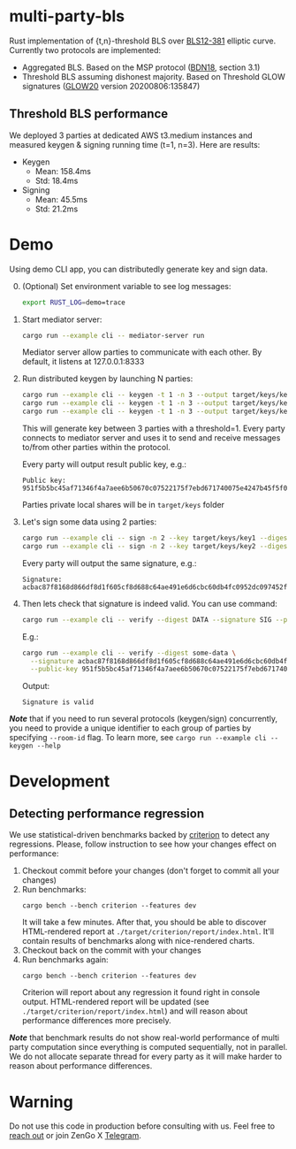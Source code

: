 # multi-party-bls

Rust implementation of {t,n}-threshold BLS over [BLS12-381](https://hackmd.io/@benjaminion/bls12-381) elliptic curve.
Currently two protocols are implemented: 
- Aggregated BLS. Based on the MSP protocol ([BDN18](https://eprint.iacr.org/2018/483.pdf), section 3.1) 
- Threshold BLS assuming dishonest majority. Based on Threshold GLOW signatures ([GLOW20](https://eprint.iacr.org/2020/096.pdf) version 20200806:135847)

## Threshold BLS performance
We deployed 3 parties at dedicated AWS t3.medium instances and measured keygen & signing running time (t=1, n=3). Here are results:
* Keygen
  * Mean: 158.4ms
  * Std: 18.4ms
* Signing
  * Mean: 45.5ms
  * Std: 21.2ms

# Demo
Using demo CLI app, you can distributedly generate key and sign data.

0. (Optional)
   Set environment variable to see log messages:
   ```bash
   export RUST_LOG=demo=trace
   ```

1. Start mediator server:
   ```bash
   cargo run --example cli -- mediator-server run
   ```
   Mediator server allow parties to communicate with each other. By default, it listens at 127.0.0.1:8333

2. Run distributed keygen by launching N parties:
   ```bash
   cargo run --example cli -- keygen -t 1 -n 3 --output target/keys/key1
   cargo run --example cli -- keygen -t 1 -n 3 --output target/keys/key2
   cargo run --example cli -- keygen -t 1 -n 3 --output target/keys/key3
   ```
   This will generate key between 3 parties with a threshold=1. Every party connects to mediator server
   and uses it to send and receive messages to/from other parties within the protocol.

   Every party will output result public key, e.g.:
   ```
   Public key: 951f5b5bc45af71346f4a7aee6b50670c07522175f7ebd671740075e4247b45f5f03206ae8274d77337eae797e0f69490cca3ee5da31eb5f8746dd942034550dff5c4695ee7160f32bfa8424d40e3690bdd7cf4d58e9ab5d03d00d50fc837278
   ```

   Parties private local shares will be in `target/keys` folder

3. Let's sign some data using 2 parties:
   ```bash
   cargo run --example cli -- sign -n 2 --key target/keys/key1 --digest some-data
   cargo run --example cli -- sign -n 2 --key target/keys/key2 --digest some-data
   ```

   Every party will output the same signature, e.g.:
   ```
   Signature: acbac87f8168d866df8d1f605cf8d688c64ae491e6d6cbc60db4fc0952dc097452f252cb2f746a948bac0e2311e6c14e
   ```

4. Then lets check that signature is indeed valid.
   You can use command:
   ```bash
   cargo run --example cli -- verify --digest DATA --signature SIG --public-key PK
   ```

   E.g.:
   ```bash
   cargo run --example cli -- verify --digest some-data \
     --signature acbac87f8168d866df8d1f605cf8d688c64ae491e6d6cbc60db4fc0952dc097452f252cb2f746a948bac0e2311e6c14e \
     --public-key 951f5b5bc45af71346f4a7aee6b50670c07522175f7ebd671740075e4247b45f5f03206ae8274d77337eae797e0f69490cca3ee5da31eb5f8746dd942034550dff5c4695ee7160f32bfa8424d40e3690bdd7cf4d58e9ab5d03d00d50fc837278
   ```

   Output:
   ```
   Signature is valid
   ```

**_Note_** that if you need to run several protocols (keygen/sign) concurrently, you need to provide a unique 
identifier to each group of parties by specifying `--room-id` flag. To learn more, see 
`cargo run --example cli -- keygen --help`

# Development

## Detecting performance regression
We use statistical-driven benchmarks backed by [criterion][criterion-crate] to detect any regressions.
Please, follow instruction to see how your changes effect on performance:
1. Checkout commit before your changes (don't forget to commit all your changes)
2. Run benchmarks:
   ```shell
   cargo bench --bench criterion --features dev
   ```
   It will take a few minutes.
   After that, you should be able to discover HTML-rendered report at `./target/criterion/report/index.html`.
   It'll contain results of benchmarks along with nice-rendered charts.
3. Checkout back on the commit with your changes
4. Run benchmarks again:
   ```shell
   cargo bench --bench criterion --features dev
   ```
   Criterion will report about any regression it found right in console output. HTML-rendered report
   will be updated (see `./target/criterion/report/index.html`) and will reason about performance
   differences more precisely.

[criterion-crate]: https://crates.io/crates/criterion

**_Note_** that benchmark results do not show real-world performance of multi party computation since
everything is computed sequentially, not in parallel. We do not allocate separate thread for every party
as it will make harder to reason about performance differences.

# Warning
Do not use this code in production before consulting with us. Feel free to [reach out](mailto:github@zengo.com) or join ZenGo X [Telegram](https://t.me/joinchat/ET1mddGXRoyCxZ-7).

